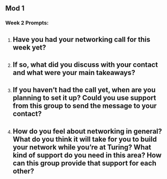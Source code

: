 ## Mod 1
### Week 2 Prompts:



1. Have you had your networking call for this week yet?
    - 
2. If so, what did you discuss with your contact and what were your main takeaways?
    -
3. If you haven’t had the call yet, when are you planning to set it up? Could you use support from this group to send the message to your contact?
    -
4. How do you feel about networking in general? What do you think it will take for you to build your network while you’re at Turing? What kind of support do you need in this area? How can this group provide that support for each other?
    -

